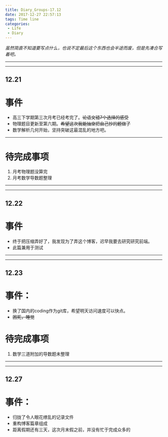 ```yaml
---
title: Diary_Groups-17.12
date: 2017-12-27 22:57:13
tags: Time line
categories: 
 - Life
 - Diary
---
```

*虽然简直不知道要写点什么，也说不定最后这个东西也会半途而废，但是先凑合写着吧。*
- - - - 

- - - - --
## 12.21
# 事件
* 高三下学期第三次月考已经考完了。~~论语文错7个选择的感受~~
* 物理题目更新至第六期。~~希望这次我能抽空把自己抄的题做了~~
* 数学解析几何开始，坚持突破这最混乱的地方吧。
- - - - 
# 待完成事项
1.  月考物理题没算完
2. 月考数学导数题整理
- - - - --
- - - - --
## 12.22
# 事件
* 终于把压缩弄好了，我发现为了弄这个博客，迟早我要去研究研究前端。
* 此篇兼用于测试
- - - - --
- - - - --
## 12.23
# 事件：
* 换了国内的coding作为git库，希望明天访问速度可以快点。
* ~~困死，睡觉~~
# 待完成事项
1. 数学三道附加的导数题未整理
- - - - -
- - - - --
## 12.27
# 事件：
* 归拢了令人眼花缭乱的记录文件
* 重构博客篇章组成
* 距离假期还有三天，这次月末假之前，并没有忙于完成众多的